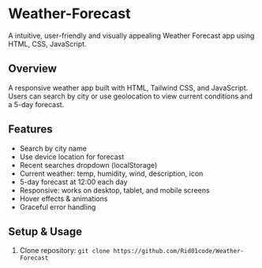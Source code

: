 # Weather-Forecast
A intuitive, user-friendly and visually appealing Weather Forecast app using HTML, CSS, JavaScript.

## Overview
A responsive weather app built with HTML, Tailwind CSS, and JavaScript. Users can search by city or use geolocation to view current conditions and a 5-day forecast.

## Features
- Search by city name
- Use device location for forecast
- Recent searches dropdown (localStorage)
- Current weather: temp, humidity, wind, description, icon
- 5-day forecast at 12:00 each day
- Responsive: works on desktop, tablet, and mobile screens
- Hover effects & animations
- Graceful error handling

## Setup & Usage
1. Clone repository: `git clone https://github.com/Rid01code/Weather-Forecast`
